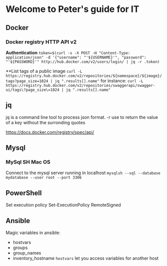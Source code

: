 # Welcome to Peter's guide for IT

## Docker

### Docker registry HTTP API v2
**Authentication**
`token=$(curl -s -X POST -H "Content-Type: application/json" -d '{"username": "'${USERNAME}'", "password": "'${PASSWORD}'" http://hub.docker.com/v2/users/login/ | jq -r .token)`

**List tags of a public image
`curl -L https://registry.hub.docker.com/v2/repositories/${namespace}/${image}/tags?page_size=1024 | jq ".results[].name"`
for instance:
`curl -L https://registry.hub.docker.com/v2/repositories/swaggerapi/swagger-ui/tags\?page_size\=1024 | jq ".results[].name"` 

## jq
jq is a command line tool to process json format.
-r	use to return the value of a key without the surronding quotes

https://docs.docker.com/registry/spec/api/

## Mysql

### MySql SH Mac OS
Connect to the mysql server running in localhost
`mysqlsh --sql --database mydatabase --user root --port 3306`


## PowerShell

Set execution policy
Set-ExecutionPolicy RemoteSigned

## Ansible
Magic variables in ansible:
 - hostvars
 - groups
 - group_names
 - inventory_hostname
`hostvars` let you access variables for another host
